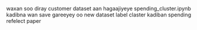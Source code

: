 
waxan soo diray customer dataset aan hagaajiyeye spending_cluster.ipynb kadibna wan save gareeyey oo new dataset label claster kadiban spending refelect paper
